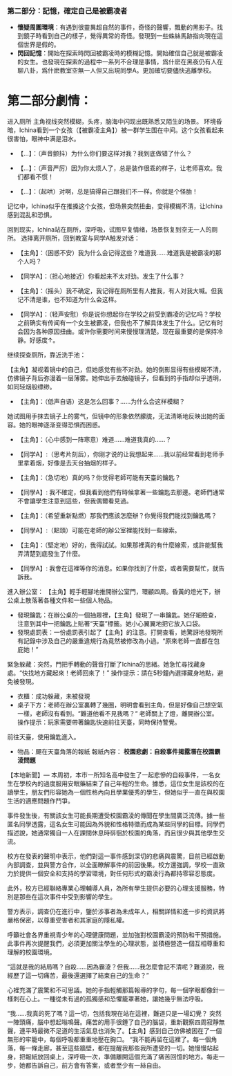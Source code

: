 ### 第二部分：記憶，確定自己是被霸凌者
- **懷疑周圍環境**：有遇到很靈異超自然的事件，奇怪的聲響，飄動的黑影子。找到鏡子時看到自己的樣子，覺得異常的奇怪。發現到一些蛛絲馬跡指向現在這個世界是假的。
- **閃回記憶**：開始在探索時閃回被霸凌時的模糊記憶。開始確信自己就是被霸凌的女生。也發現在探索的過程中一系列不合理是事情，爲什麽在黑夜仍有人在聊八卦，爲什麽教室空無一人但又出現同學A。更加確切要儘快逃離學校。

# 第二部分劇情：

进入厕所
主角视线突然模糊，头疼，脑海中闪现出既熟悉又陌生的场景。
环境昏暗，Ichina看到一个女孩（【被霸凌主角】）被一群学生围在中间。这个女孩看起来很害怕，眼神中满是泪水。

- 【...】：（声音颤抖）为什么你们要这样对我？我到底做错了什么？

- 【...】：（声音严厉）因为你太烦人了，总是装作很乖的样子，让老师喜欢。我们都看不惯！

- 【...】：（起哄）对啊，总是搞得自己跟我们不一样。你就是个怪胎！

记忆中，Ichina似乎在推搡这个女孩，但场景突然扭曲，变得模糊不清，让Ichina感到混乱和恐惧。

回到现实，Ichina站在厕所，深呼吸，试图平复情绪，场景恢复到空无一人的厕所。
选择离开厕所，回到教室与同学A触发对话：

- 【主角】：（困惑不安）我为什么会记得这些？难道我……难道我是被霸凌的那个人吗？

- 【同学A】：（担心地接近）你看起来不太对劲。发生了什么事？

- 【主角】：（摇头）我不确定，我记得在厕所里有人推我，有人对我大喊。但我记不清是谁，也不知道为什么会这样。

- 【同学A】：（轻声安慰）你是说你想起你在学校之前受到霸凌的记忆吗？学校之前确实有传闻有一个女生被霸凌，但我也不了解具体发生了什么。记忆有时会因为各种原因扭曲。或许你需要时间来慢慢理清楚。现在最重要的是保持冷静。好感度↑。

继续探查厕所，靠近洗手池：

【主角】凝视着镜中的自己，但她感觉有些不对劲。她的倒影显得有些模糊不清，仿佛镜子背后弥漫着一层薄雾。她伸出手去触碰镜子，但看到的手指却似乎透明，如同轻烟般缥缈。

- 【主角】：（低声自语）这是怎么回事？......为什么会这样模糊？

她试图用手抹去镜子上的雾气，但镜中的形象依然朦胧，无法清晰地反映出她的面容。她的眼神逐渐变得恐惧而困惑。

- 【主角】：（心中感到一阵寒意）难道......难道我真的......？

- 【同学A】:（思考片刻后），你刚才说的让我想起来……我以前经常看到老师手里拿着烟，好像是去天台抽烟的样子。

- 【主角】：（急切地）真的吗？你觉得老師可能有天臺的鑰匙？
- 【同學A】: 我不確定，但我看到他們有時候拿著一些鑰匙去那邊。老師們通常不會讓學生注意到這些，但我偶爾看見過。
- 【主角】：（希望重新點燃）那我們應該怎麼辦？你覺得我們能找到鑰匙嗎？
- 【同學A】:（點頭）可能在老師的辦公室裡能找到一些線索。
- 【主角】：（堅定地）好的，我得試試。如果那裡真的有什麼線索，或許能幫我弄清楚到底發生了什麼。
- 【同學A】: 我會在這裡等你的消息。如果你找到了什麼，或者需要幫忙，就告訴我。

進入辦公室：
【主角】輕手輕腳地推開辦公室門，環顧四周。昏黃的燈光下，辦公桌上散落著各種文件和一些個人物品。
- 	發現鑰匙：在辦公桌的一個抽屜裡，【主角】發現了一串鑰匙。她仔細檢查，注意到其中一把鑰匙上貼著“天臺”標籤。她小心翼翼地把它放入口袋。
- 	發現處罰表：一份處罰表引起了【主角】的注意。打開查看，她驚訝地發現所有記錄中涉及自己的嚴重違規行為竟然被修改為小過。“原來老師一直都在包庇她！”

緊急躲藏：突然，門把手轉動的聲音打斷了Ichina的思緒。她急忙尋找藏身處。“快找地方藏起來！老師回來了！”
操作提示：請在5秒鐘內選擇藏身地點，避免被發現。
- 	衣櫃：成功躲藏，未被發現
- 	桌子下方：老師在辦公室裏轉了幾圈，明明會看到主角，但是好像自己想空氣一樣，老師沒有看到。“難道他看不見我嗎？“
老師關上了燈，離開辦公室。
操作提示：玩家需要帶著鑰匙快速前往天臺，同時保持警覺。

前往天臺，使用鑰匙進入。

- 	物品：飃在天臺角落的報紙
報紙內容：
**校園悲劇：自殺事件揭露潛在校園霸淩問題**

【本地新聞】— 本周初，本市一所知名高中發生了一起悲慘的自殺事件，一名女生在學校內的過度服用安眠藥結束了自己年輕的生命。據悉，這位女生是該校的在讀學生，朋友們形容她為一個性格內向且學業優秀的學生，但她似乎一直在與校園生活的適應問題作鬥爭。

事件發生後，有關該女生可能長期遭受校園霸淩的傳聞在學生間廣泛流傳。據一些匿名同學透露，這名女生可能因為外貌和性格特徵而成為某些同學的目標。同學們描述說，她通常獨自一人在課間休息時徘徊於校園的角落，而且很少與其他學生交流。

校方在發表的聲明中表示，他們對這一事件感到深切的悲痛與震驚，目前已經啟動內部調查，並與警方合作，以全面瞭解事件的前因後果。校方還強調，學校一直致力於提供一個安全和支持的學習環境，對任何形式的霸淩行為都持零容忍態度。

此外，校方已經聯絡專業心理輔導人員，為所有學生提供必要的心理支援服務，特別是那些在這次事件中受到影響的學生。

警方表示，調查仍在進行中，鑒於涉事者為未成年人，相關詳情和進一步的資訊將嚴格保密，以尊重受害者和其家庭的隱私權。

呼籲社會各界重視青少年的心理健康問題，並加強對校園霸淩的預防和干預措施。此事件再次提醒我們，必須更加關注學生的心理狀態，並積極營造一個互相尊重和理解的校園環境。

“這就是我的結局嗎？自殺……因為霸淩？但我……我怎麼會記不清呢？難道說，我經歷了這一切痛苦，最後還選擇了結束自己的生命？”

心裡充滿了震驚和不可思議。她的手指輕觸那篇報導的字句，每一個字眼都像針一樣刺在心上。一種從未有過的孤獨感和恐懼籠罩著她，讓她幾乎無法呼吸。

“我……我真的死了嗎？這一切，包括我現在站在這裡，難道只是一場幻覺？ 
突然一陣頭痛，腦中想起嗡鳴聲。痛苦的用手很錘了自己的腦袋，重新觀察四周寂靜無聲，連平時最微不足道的生活氣息也消失了。【主角】感到自己仿佛被困在了一個無形的牢籠中，每個呼吸都重重地壓在胸口。
“我不能再留在這裡了。每一個角落，每一條走廊，甚至這些牆壁，都在提醒我那些我所遭受的一切。她慢慢站起身，把報紙放回桌上，深呼吸一次，準備離開這個充滿了痛苦回憶的地方。每走一步，她都告訴自己，前方會有答案，或者至少有一絲自由。


